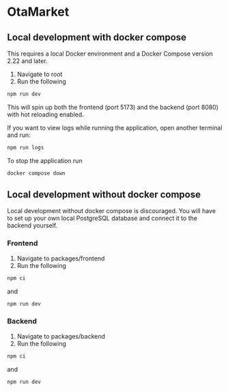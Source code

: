 # OtaMarket

## Local development with docker compose

This requires a local Docker environment and a Docker Compose version 2.22 and later.

1. Navigate to root
2. Run the following

```sh
npm run dev

```

This will spin up both the frontend (port 5173) and the backend (port 8080) with hot reloading enabled.

If you want to view logs while running the application, open another terminal and run:

```sh
npm run logs

```

To stop the application run

```sh
docker compose down

```


## Local development without docker compose

Local development without docker compose is discouraged. You will have to set up your own local PostgreSQL database and connect it to the backend yourself.

### Frontend

1. Navigate to packages/frontend
2. Run the following

```sh
npm ci

```
and
```sh
npm run dev

```
### Backend

1. Navigate to packages/backend
2. Run the following

```sh
npm ci

```
and
```sh
npm run dev

```

